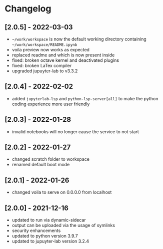 # Changelog

## [2.0.5] - 2022-03-03
- `~/work/workspace` is now the default working directory containing `~/work/workspace/README.ipynb`
- voila preview now works as expected
- replaced readme and which is now present inside 
- fixed: broken octave kernel and deactivated plugins
- fixed: broken LaTex compiler
- upgraded jupuyter-lab to v3.3.2

## [2.0.4] - 2022-02-02
- added `jupyterlab-lsp` and `python-lsp-server[all]` to make the python coding experience more user friendly

## [2.0.3] - 2022-01-28

- invalid notebooks will no longer cause the service to not start

## [2.0.2] - 2022-01-27

- changed scratch folder to workspace
- renamed default boot mode


## [2.0.1] - 2022-01-26

- changed voila to serve on 0.0.0.0 from localhost

## [2.0.0] - 2021-12-16

- updated to run via dynamic-sidecar
- output can be uploaded via the usage of symlinks
- security enhancements
- updated to python version 3.9.7
- updated to jupuyter-lab version 3.2.4
